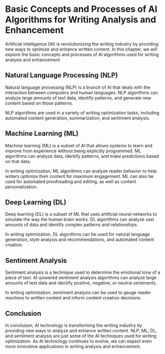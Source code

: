 Basic Concepts and Processes of AI Algorithms for Writing Analysis and Enhancement
===================================================================================================================================================

Artificial intelligence (AI) is revolutionizing the writing industry by providing new ways to optimize and enhance written content. In this chapter, we will explore the basic concepts and processes of AI algorithms used for writing analysis and enhancement.

Natural Language Processing (NLP)
---------------------------------

Natural language processing (NLP) is a branch of AI that deals with the interaction between computers and human languages. NLP algorithms can analyze large amounts of text data, identify patterns, and generate new content based on those patterns.

NLP algorithms are used in a variety of writing optimization tasks, including automated content generation, summarization, and sentiment analysis.

Machine Learning (ML)
---------------------

Machine learning (ML) is a subset of AI that allows systems to learn and improve from experience without being explicitly programmed. ML algorithms can analyze data, identify patterns, and make predictions based on that data.

In writing optimization, ML algorithms can analyze reader behavior to help writers optimize their content for maximum engagement. ML can also be used for automated proofreading and editing, as well as content personalization.

Deep Learning (DL)
------------------

Deep learning (DL) is a subset of ML that uses artificial neural networks to simulate the way the human brain works. DL algorithms can analyze vast amounts of data and identify complex patterns and relationships.

In writing optimization, DL algorithms can be used for natural language generation, style analysis and recommendations, and automated content creation.

Sentiment Analysis
------------------

Sentiment analysis is a technique used to determine the emotional tone of a piece of text. AI-powered sentiment analysis algorithms can analyze large amounts of text data and identify positive, negative, or neutral sentiments.

In writing optimization, sentiment analysis can be used to gauge reader reactions to written content and inform content creation decisions.

Conclusion
----------

In conclusion, AI technology is transforming the writing industry by providing new ways to analyze and enhance written content. NLP, ML, DL, and sentiment analysis are just some of the AI techniques used for writing optimization. As AI technology continues to evolve, we can expect even more innovative applications in writing analysis and enhancement.
